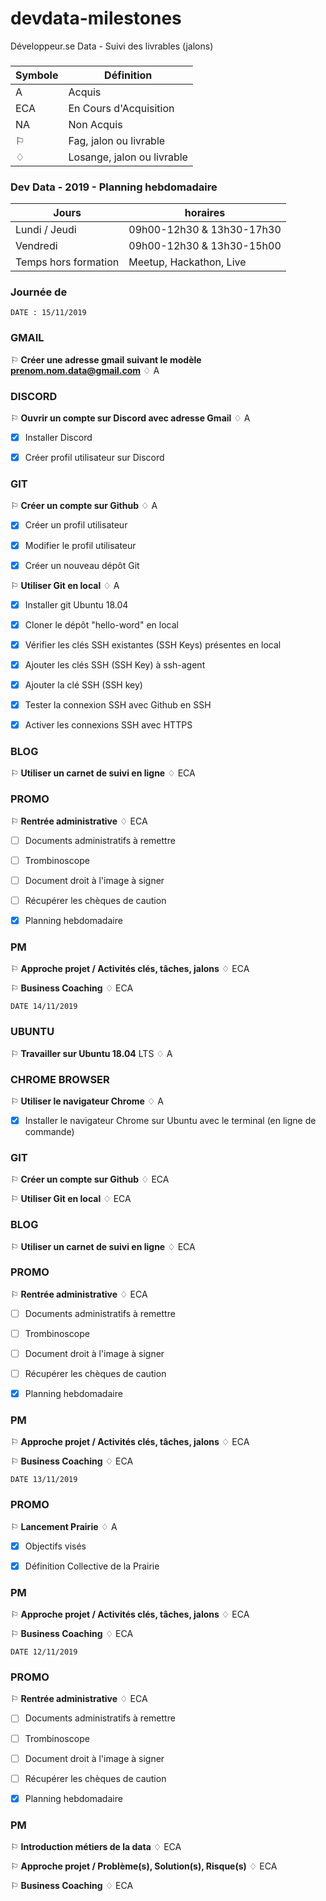 # devdata-milestones
Développeur.se Data - Suivi des livrables (jalons)

### 
Symbole | Définition
------------ | -------------
A | Acquis
ECA | En Cours d'Acquisition
NA | Non Acquis
⚐ | Fag, jalon ou livrable
♢ | Losange, jalon ou livrable

### Dev Data - 2019 - Planning hebdomadaire
Jours | horaires
------------ | -------------
Lundi / Jeudi | 09h00-12h30 & 13h30-17h30
Vendredi |09h00-12h30 & 13h30-15h00
Temps hors formation | Meetup, Hackathon, Live


### Journée de 
```
DATE : 15/11/2019
```


### GMAIL

⚐ **Créer une adresse gmail suivant le modèle prenom.nom.data@gmail.com** ♢ A


### DISCORD

⚐ **Ouvrir un compte sur Discord avec adresse Gmail** ♢ A

- [x] Installer Discord 

- [x] Créer profil utilisateur sur Discord


### GIT

⚐ **Créer un compte sur Github** ♢ A

- [x] Créer un profil utilisateur 

- [x] Modifier le profil utilisateur 

- [x] Créer un nouveau dépôt Git


⚐ **Utiliser Git en local** ♢ A

- [x] Installer git Ubuntu 18.04 

- [x] Cloner le dépôt "hello-word" en local

- [x] Vérifier les clés SSH existantes (SSH Keys) présentes en local 

- [x] Ajouter les clés SSH (SSH Key) à ssh-agent 

- [x] Ajouter la clé SSH (SSH key) 

- [x] Tester la connexion SSH avec Github en SSH 

- [x] Activer les connexions SSH avec HTTPS
 

### BLOG

⚐ **Utiliser un carnet de suivi en ligne** ♢ ECA

### PROMO 

⚐ **Rentrée administrative** ♢ ECA
- [ ] Documents administratifs à remettre 

- [ ] Trombinoscope 

- [ ] Document droit à l'image à signer

- [ ] Récupérer les chèques de caution

- [x] Planning hebdomadaire

### PM
⚐ **Approche projet / Activités clés, tâches, jalons** ♢ ECA

⚐ **Business Coaching** ♢ ECA

```
DATE 14/11/2019
```
### UBUNTU 

⚐ **Travailler sur Ubuntu 18.04** LTS ♢ A


### CHROME BROWSER

⚐ **Utiliser le navigateur Chrome** ♢ A

- [x] Installer le navigateur Chrome sur Ubuntu avec le terminal (en ligne de commande)


### GIT

⚐ **Créer un compte sur Github** ♢ ECA

⚐ **Utiliser Git en local** ♢ ECA


### BLOG

⚐ **Utiliser un carnet de suivi en ligne** ♢ ECA

### PROMO 

⚐ **Rentrée administrative** ♢ ECA
- [ ] Documents administratifs à remettre 

- [ ] Trombinoscope 

- [ ] Document droit à l'image à signer

- [ ] Récupérer les chèques de caution

- [x] Planning hebdomadaire

### PM
⚐ **Approche projet / Activités clés, tâches, jalons** ♢ ECA

⚐ **Business Coaching** ♢ ECA

```
DATE 13/11/2019
```
### PROMO 

⚐ **Lancement Prairie** ♢ A
- [x] Objectifs visés

- [x] Définition Collective de la Prairie

### PM
⚐ **Approche projet / Activités clés, tâches, jalons** ♢ ECA

⚐ **Business Coaching** ♢ ECA

```
DATE 12/11/2019
```
### PROMO 

⚐ **Rentrée administrative** ♢ ECA
- [ ] Documents administratifs à remettre 

- [ ] Trombinoscope 

- [ ] Document droit à l'image à signer

- [ ] Récupérer les chèques de caution

- [x] Planning hebdomadaire

### PM
⚐ **Introduction métiers de la data** ♢ ECA

⚐ **Approche projet / Problème(s), Solution(s), Risque(s)** ♢ ECA

⚐ **Business Coaching** ♢ ECA
<!--stackedit_data:
eyJwcm9wZXJ0aWVzIjoidGl0bGU6IGRldmRhdGEtbWlsZXN0b2
5lcy0xMS0yMDE5XG5hdXRob3I6IFNhbWJhIENpc3NlXG50YWdz
OiAnZGV2ZGF0YSwgbWlsZXN0b25lcydcbiIsImhpc3RvcnkiOl
stNDQ1Mzg4NTgwXX0=
-->